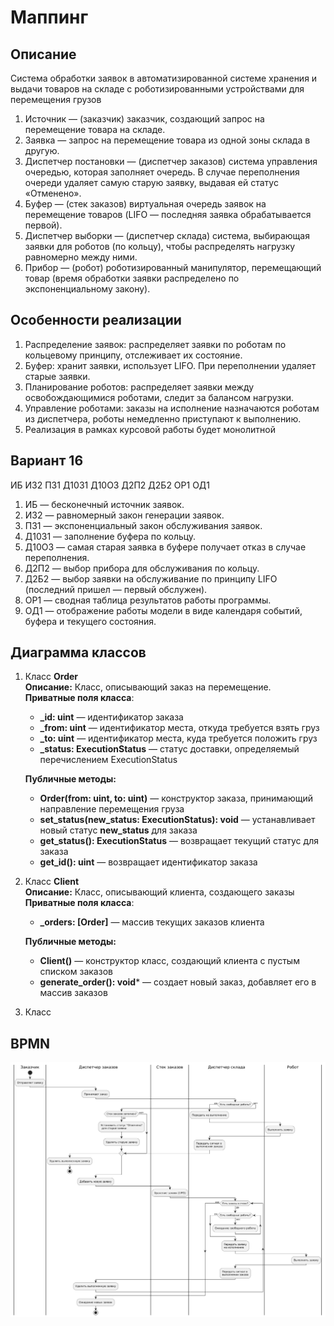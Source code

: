 # Маппинг #

## Описание ##
Система обработки заявок в автоматизированной системе хранения и выдачи товаров на складе с роботизированными устройствами для перемещения грузов
1. Источник — (заказчик) заказчик, создающий запрос на перемещение товара на складе. 
2. Заявка — запрос на перемещение товара из одной зоны склада в другую. 
3. Диспетчер постановки — (диспетчер заказов) система управления очередью, которая заполняет очередь. В случае переполнения очереди удаляет самую старую заявку, выдавая ей статус «Отменено». 
4. Буфер — (стек заказов) виртуальная очередь заявок на перемещение товаров (LIFO — последняя заявка обрабатывается первой). 
5. Диспетчер выборки — (диспетчер склада) система, выбирающая заявки для роботов (по кольцу), чтобы распределять нагрузку равномерно между ними. 
6. Прибор — (робот) роботизированный манипулятор, перемещающий товар (время обработки заявки распределено по экспоненциальному закону). 

## Особенности реализации ## 
1.	Распределение заявок: распределяет заявки по роботам по кольцевому принципу, отслеживает их состояние. 
2.	Буфер: хранит заявки, использует LIFO. При переполнении удаляет старые заявки. 
3.	Планирование роботов: распределяет заявки между освобождающимися роботами, следит за балансом нагрузки.
4.	Управление роботами: заказы на исполнение назначаются роботам из диспетчера, роботы немедленно приступают к выполнению.
5.	Реализация в рамках курсовой работы будет монолитной

## Вариант 16 ## 
ИБ ИЗ2 ПЗ1 Д10З1 Д10О3 Д2П2 Д2Б2 ОР1 ОД1
1.	ИБ — бесконечный источник заявок.
2.	ИЗ2 — равномерный закон генерации заявок.
3.	ПЗ1 — экспоненциальный закон обслуживания заявок.
4.	Д10З1 — заполнение буфера по кольцу.
5.	Д10О3 — самая старая заявка в буфере получает отказ в случае переполнения.
6.	Д2П2 — выбор прибора для обслуживания по кольцу.
7.	Д2Б2 — выбор заявки на обслуживание по принципу LIFO (последний пришел — первый обслужен).
8.	ОР1 — сводная таблица результатов работы программы.
9.	ОД1 — отображение работы модели в виде календаря событий, буфера и текущего состояния.

## Диаграмма классов ## 
1. Класс **Order** <br>
   **Описание:** Класс, описывающий заказ на перемещение. <br>
   **Приватные поля класса**: <br> 
   * **_id: uint** — идентификатор заказа
   * **_from: uint** — идентификатор места, откуда требуется взять груз
   * **_to: uint** — идентификатор места, куда требуется положить груз 
   * **_status: ExecutionStatus** — статус доставки, определяемый перечислением ExecutionStatus <br>
   
   **Публичные методы:** <br>
   * **Order(from: uint, to: uint)** — конструктор заказа, принимающий направление перемещения груза
   * **set_status(new_status: ExecutionStatus): void** — устанавливает новый статус **new_status** для заказа
   * **get_status(): ExecutionStatus** — возвращает текущий статус для заказа
   * **get_id(): uint** — возвращает идентификатор заказа
2. Класс **Client** <br>
   **Описание:** Класс, описывающий клиента, создающего заказы <br>
   **Приватные поля класса**: <br>
   * **_orders: [Order]** — массив текущих заказов клиента
   
   **Публичные методы:** <br>
   * **Client()** — конструктор класс, создающий клиента с пустым списком заказов
   * **generate_order(): void*** — создает новый заказ, добавляет его в массив заказов
3. Класс 

## BPMN ##
![bpmn](mapping/bpmn.png)

